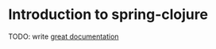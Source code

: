 # Introduction to spring-clojure

TODO: write [great documentation](http://jacobian.org/writing/what-to-write/)
